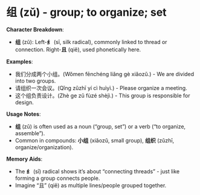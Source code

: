 # **组 (zǔ) - group; to organize; set**

**Character Breakdown**:  
- **组** (zǔ): Left-**纟** (sī, silk radical), commonly linked to thread or connection. Right-**且** (qiě), used phonetically here.

**Examples**:  
- 我们分成两个小组。(Wǒmen fēnchéng liǎng gè xiǎozǔ.) - We are divided into two groups.  
- 请组织一次会议。(Qǐng zǔzhī yí cì huìyì.) - Please organize a meeting.  
- 这个组负责设计。(Zhè ge zǔ fùzé shèjì.) - This group is responsible for design.

**Usage Notes**:  
- **组** (zǔ) is often used as a noun (“group, set”) or a verb (“to organize, assemble”).  
- Common in compounds: **小组** (xiǎozǔ, small group), **组织** (zǔzhī, organize/organization).

**Memory Aids**:  
- The **纟** (sī) radical shows it’s about “connecting threads” - just like forming a group connects people.  
- Imagine “且” (qiě) as multiple lines/people grouped together.